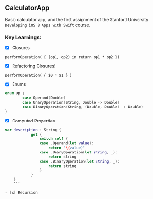 ## CalculatorApp

Basic calculator app, and the first assignment of the Stanford University `Developing iOS 8 Apps with Swift` course.

### Key Learnings:

- [x] Closures

`performOperation( { (op1, op2) in return op1 * op2 })`

- [x] Refactoring Closures!

`performOperation( { $0 * $1 } )`

- [x] Enums

```swift
enum Op {
        case Operand(Double)
        case UnaryOperation(String, Double -> Double)
        case BinaryOperation(String, (Double, Double) -> Double)
}
```

- [x] Computed Properties

```swift
var description : String {
            get {
                switch self {
                case .Operand(let value):
                    return "\(value)"
                case .UnaryOperation(let string, _):
                    return string
                case .BinaryOperation(let string, _):
                    return string
                }
            }
    }
    ```

- [x] Recursion
